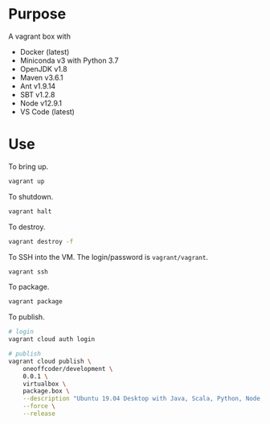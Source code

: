 # Purpose

A vagrant box with

* Docker (latest)
* Miniconda v3 with Python 3.7
* OpenJDK v1.8
* Maven v3.6.1
* Ant v1.9.14
* SBT v1.2.8
* Node v12.9.1
* VS Code (latest)

# Use

To bring up.

```bash
vagrant up
```

To shutdown.

```bash
vagrant halt
```

To destroy.

```bash
vagrant destroy -f
```

To SSH into the VM. The login/password is `vagrant/vagrant`.

```bash
vagrant ssh
```

To package.

```bash
vagrant package
```

To publish.

```bash
# login
vagrant cloud auth login

# publish
vagrant cloud publish \
    oneoffcoder/development \
    0.0.1 \
    virtualbox \
    package.box \
    --description "Ubuntu 19.04 Desktop with Java, Scala, Python, Node, Docker and VS Code" \
    --force \
    --release
```
